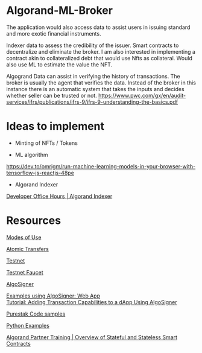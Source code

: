 # Algorand-ML-Broker

The application would also access data to assist users in issuing standard and more exotic financial instruments.

Indexer data to assess the credibility of the issuer. Smart contracts to decentralize and eliminate the broker. I am also interested in implementing a contract akin to collateralized debt that would use Nfts as collateral. Would also use ML to estimate the value the NFT.

Algogrand Data can assist in verifying the history of transactions.
The broker is usually the agent that verifies the data.
Instead of the broker in this instance there is an automatic system that takes the inputs and decides whether seller can be trusted or not.
https://www.pwc.com/gx/en/audit-services/ifrs/publications/ifrs-9/ifrs-9-understanding-the-basics.pdf

# Ideas to implement

* Minting of NFTs / Tokens

* ML algorithm

https://dev.to/omrigm/run-machine-learning-models-in-your-browser-with-tensorflow-js-reactjs-48pe

* Algorand Indexer

[Developer Office Hours | Algorand Indexer](https://www.youtube.com/watch?v=m8gooZ_VDeY)

# Resources

[Modes of Use](https://developer.algorand.org/docs/get-details/dapps/smart-contracts/smartsigs/modes/)

[Atomic Transfers](https://developer.algorand.org/docs/get-details/atomic_transfers/)

[Testnet](https://developer.algorand.org/docs/get-details/algorand-networks/testnet/)

[Testnet Faucet](https://bank.testnet.algorand.network/)

[AlgoSigner](https://github.com/PureStake/algosigner)

[Examples using AlgoSigner:  Web App](https://purestake.github.io/algosigner-dapp-example/)  
[Tutorial: Adding Transaction Capabilities to a dApp Using AlgoSigner](https://developer.algorand.org/tutorials/adding-transaction-capabilities-dapp-using-algosigner/)

[Purestak Code samples](https://developer.purestake.io/code-samples)


[Python Examples](https://github.com/algorandfoundation/buildweb3)

[Algorand Partner Training | Overview of Stateful and Stateless Smart Contracts](https://www.youtube.com/watch?v=9EpGKexKeMk)
